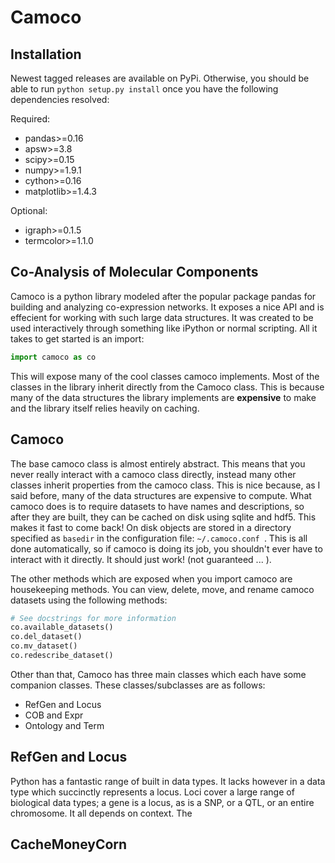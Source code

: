 Camoco
======

Installation
------------
Newest tagged releases are available on PyPi. Otherwise, you should be able to run 
`python setup.py install` once you have the following dependencies resolved:

Required:
+ pandas>=0.16
+ apsw>=3.8
+ scipy>=0.15
+ numpy>=1.9.1
+ cython>=0.16    
+ matplotlib>=1.4.3

Optional:
+ igraph>=0.1.5
+ termcolor>=1.1.0


Co-Analysis of Molecular Components
-----------------------------------

Camoco is a python library modeled after the popular package pandas for building 
and analyzing co-expression networks. It exposes a nice API and is effecient for
working with such large data structures. It was created to be used interactively 
through something like iPython or normal scripting. All it takes to get started 
is an import:

```python
import camoco as co
```

This will expose many of the cool classes camoco implements. Most of the classes
in the library inherit directly from the Camoco class. This is because many of the
data structures the library implements are **expensive** to make and the library
itself relies heavily on caching. 

Camoco 
------
The base camoco class is almost entirely abstract. This means that you never really
interact with a camoco class directly, instead many other classes inherit properties
from the camoco class. This is nice because, as I said before, many of the data structures
are expensive to compute. What camoco does is to require datasets to have names and descriptions,
so after they are built, they can be cached on disk using sqlite and hdf5. This makes it fast
to come back! On disk objects are stored in a directory specified as `basedir` in the configuration file:
`~/.camoco.conf `. This is all done automatically, so if camoco is doing its job, you shouldn't
ever have to interact with it directly. It should just work! (not guaranteed ... ).

The other methods which are exposed when you import camoco are housekeeping methods. You can view, delete,
move, and rename camoco datasets using the following methods:

```python
# See docstrings for more information
co.available_datasets()
co.del_dataset()
co.mv_dataset()
co.redescribe_dataset() 
```

Other than that, Camoco has three main classes which each have some companion classes.
These classes/subclasses are as follows:

+ RefGen and Locus
+ COB and Expr
+ Ontology and Term


RefGen and Locus
----------------
Python has a fantastic range of built in data types. It lacks however in a data type which succinctly 
represents a locus. Loci cover a large range of biological data types; a gene is a locus, as is a SNP,
or a QTL, or an entire chromosome. It all depends on context. The 


CacheMoneyCorn
--------------

